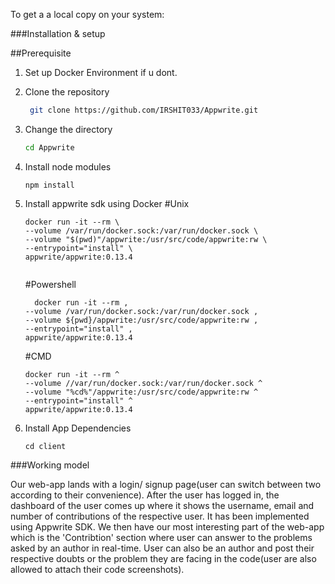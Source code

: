 To get a a local copy on your system:

###Installation & setup

##Prerequisite

1. Set up Docker Environment if u dont.


1. Clone the repository
  
    ```bash
     git clone https://github.com/IRSHIT033/Appwrite.git
     ```
2. Change the directory
    ```bash
    cd Appwrite
    ```
3. Install node modules
    ```
    npm install
    ```
4. Install appwrite sdk using Docker
    #Unix
    ```
    docker run -it --rm \
    --volume /var/run/docker.sock:/var/run/docker.sock \
    --volume "$(pwd)"/appwrite:/usr/src/code/appwrite:rw \
    --entrypoint="install" \
    appwrite/appwrite:0.13.4
     
    ```
    #Powershell
    ```
      docker run -it --rm ,
    --volume /var/run/docker.sock:/var/run/docker.sock ,
    --volume ${pwd}/appwrite:/usr/src/code/appwrite:rw ,
    --entrypoint="install" ,
    appwrite/appwrite:0.13.4
    ```
    
    #CMD 
    ```
    docker run -it --rm ^
    --volume //var/run/docker.sock:/var/run/docker.sock ^
    --volume "%cd%"/appwrite:/usr/src/code/appwrite:rw ^
    --entrypoint="install" ^
    appwrite/appwrite:0.13.4
    ```
 5. Install App Dependencies
     ```
     cd client
     ```  
    




###Working model

Our web-app lands with a login/ signup page(user can switch between two according to their convenience). After the user has logged in, the dashboard of the user comes up where it shows the username, email and number of contributions of the respective user. It has been implemented using Appwrite SDK. We then have our most interesting part of the web-app which is the 'Contribtion' section where user can answer to the problems asked by an author in real-time. User can also be an author and post their respective doubts or the problem they are facing in the code(user are also allowed to attach their code screenshots).
